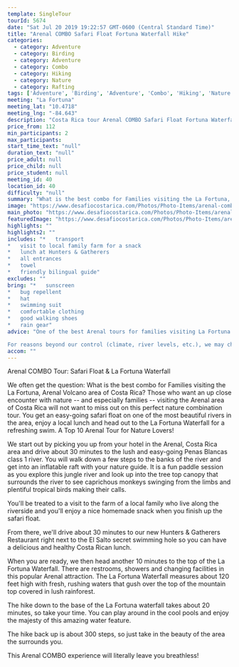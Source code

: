 ```yaml
---
template: SingleTour
tourId: 5674
date: "Sat Jul 20 2019 19:22:57 GMT-0600 (Central Standard Time)"
title: "Arenal COMBO Safari Float Fortuna Waterfall Hike"
categories: 
  - category: Adventure
  - category: Birding
  - category: Adventure
  - category: Combo
  - category: Hiking
  - category: Nature
  - category: Rafting
tags: ['Adventure', 'Birding', 'Adventure', 'Combo', 'Hiking', 'Nature', 'Rafting']
meeting: "La Fortuna"
meeting_lat: "10.4718"
meeting_lng: "-84.643"
description: "Costa Rica tour Arenal COMBO Safari Float Fortuna Waterfall Hike, id 5674"
price_from: 112
min_participants: 2
max_participants: 
start_time_text: "null"
duration_text: "null"
price_adult: null
price_child: null
price_student: null
meeting_id: 40
location_id: 40
difficulty: "null"
summary: "What is the best combo for Families visiting the La Fortuna, Arenal Volcano area of Costa Rica? You will not want to miss out on this perfect nature combination tour. Get an easy-going float on one of the most beautiful rivers in the country, enjoy a local lunch and head out to the amazing La Fortuna Waterfall for a refreshing swim. A Top 10 Tour for Nature Lovers!"
image: "https://www.desafiocostarica.com/Photos/Photo-Items/arenal-combo-safari-float-la-fortuna-waterfall-1445282033.jpg"
main_photo: "https://www.desafiocostarica.com/Photos/Photo-Items/arenal-combo-safari-float-la-fortuna-waterfall-1445282033.jpg"
featuredImage: "https://www.desafiocostarica.com/Photos/Photo-Items/arenal-combo-safari-float-la-fortuna-waterfall-1445282033.jpg"
highlights: ""
highlights2: ""
includes: "*   transport
*   visit to local family farm for a snack
*   lunch at Hunters & Gatherers
*   all entrances
*   towel
*   friendly bilingual guide"
excludes: ""
bring: "*   sunscreen
*   bug repellent
*   hat
*   swimming suit
*   comfortable clothing
*   good walking shoes
*   rain gear"
advice: "One of the best Arenal tours for families visiting La Fortuna and those who want to take it easy on their vacation in Costa Rica. Have a look at our Adventure Waiver if you have questions about our Costa Rica adventure tour policies.

For reasons beyond our control (climate, river levels, etc.), we may change to a more-suitable tour with an equal or similar adventure-appeal or offer other tour options so you don't miss out on a fun day in Costa Rica. We reserve the right to cancel a trip due to unfavorable conditions & will only run a tour according to our policies. Full refund is given if (on rare occasion) no tour is run. This adventure involves some inherent risk and physical exertion, so you must be in good physical condition!Remember we are at the mercy of Mother Nature. There may be times when we have to modify a tour to provide the safest adventure for you. The waterfall may have a large water flow with unfavorable conditions to swim, but the walk down is still worth the visit!"
accom: ""
---
```

Arenal COMBO Tour: Safari Float & La Fortuna Waterfall

We often get the question: What is the best combo for Families visiting the La Fortuna, Arenal Volcano area of Costa Rica? Those who want an up close encounter with nature -- and especially families -- visiting the Arenal area of Costa Rica will not want to miss out on this perfect nature combination tour. You get an easy-going safari float on one of the most beautiful rivers in the area, enjoy a local lunch and head out to the La Fortuna Waterfall for a refreshing swim. A Top 10 Arenal Tour for Nature Lovers!

We start out by picking you up from your hotel in the Arenal, Costa Rica area and drive about 30 minutes to the lush and easy-going Penas Blancas class 1 river. You will walk down a few steps to the banks of the river and get into an inflatable raft with your nature guide. It is a fun paddle session as you explore this jungle river and look up into the tree top canopy that surrounds the river to see caprichous monkeys swinging from the limbs and plentiful tropical birds making their calls.

You'll be treated to a visit to the farm of a local family who live along the riverside and you'll enjoy a nice homemade snack when you finish up the safari float.

From there, we'll drive about 30 minutes to our new Hunters & Gatherers Restaurant right next to the El Salto secret swimming hole so you can have a delicious and healthy Costa Rican lunch.

When you are ready, we then head another 10 minutes to the top of the La Fortuna Waterfall. There are restrooms, showers and changing facilities in this popular Arenal attraction. The La Fortuna Waterfall measures about 120 feet high with fresh, rushing waters that gush over the top of the mountain top covered in lush rainforest.

The hike down to the base of the La Fortuna waterfall takes about 20 minutes, so take your time. You can play around in the cool pools and enjoy the majesty of this amazing water feature.

The hike back up is about 300 steps, so just take in the beauty of the area the surrounds you.

This Arenal COMBO experience will literally leave you breathless!
